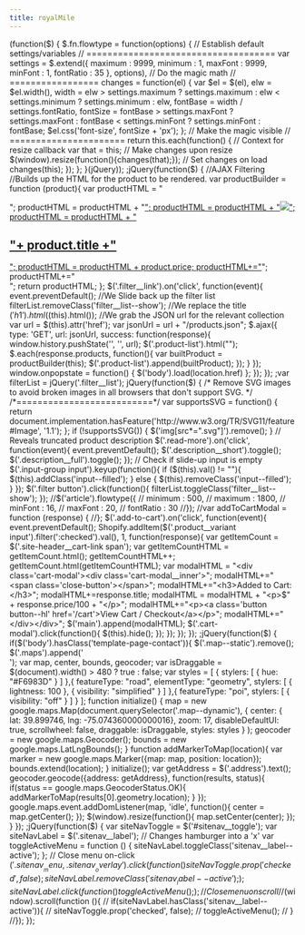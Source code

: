 ```yaml
---
title: royalMile
---
```

(function($) { $.fn.flowtype = function(options) { // Establish default settings/variables // ==================================== var settings = $.extend({ maximum   : 9999, minimum   : 1, maxFont   : 9999, minFont   : 1, fontRatio : 35 }, options), // Do the magic math // ================= changes = function(el) { var $el = $(el), elw = $el.width(), width = elw > settings.maximum ? settings.maximum : elw < settings.minimum ? settings.minimum : elw, fontBase = width / settings.fontRatio, fontSize = fontBase > settings.maxFont ? settings.maxFont : fontBase < settings.minFont ? settings.minFont : fontBase; $el.css('font-size', fontSize + 'px'); }; // Make the magic visible // ====================== return this.each(function() { // Context for resize callback var that = this; // Make changes upon resize $(window).resize(function(){changes(that);}); // Set changes on load changes(this); }); }; }(jQuery)); ;jQuery(function($) { //AJAX Filtering //Builds up the HTML for the product to be rendered. var productBuilder = function (product){ var productHTML = "<article>"; productHTML = productHTML + "<a href='/products/"+ product.handle +"'>"; productHTML = productHTML + "<img src='"+ product.images[0].src +"'/>"; productHTML = productHTML + "<h2>"+ product.title +"</h2>"; productHTML = productHTML + product.price; productHTML+="</a>"; productHTML+="</article>"; return productHTML; }; $('.filter__link').on('click', function(event){ event.preventDefault(); //We Slide back up the filter list filterList.removeClass('filter__list--show'); //We replace the title $('h1').html($(this).html()); //We grab the JSON url for the relevant collection var url = $(this).attr('href'); var jsonUrl = url + "/products.json"; $.ajax({ type: 'GET', url: jsonUrl, success: function(response){ window.history.pushState('', '', url); $('.product-list').html(""); $.each(response.products, function(){ var builtProduct = productBuilder(this); $('.product-list').append(builtProduct); }); } }); window.onpopstate = function() { $('body').load(location.href) }; }); }); ;var filterList = jQuery('.filter__list'); jQuery(function($) { /* Remove SVG images to avoid broken images in all browsers that don't support SVG. */ /*==========================*/ var supportsSVG = function() { return document.implementation.hasFeature('http://www.w3.org/TR/SVG11/feature#Image', '1.1'); };  if (!supportsSVG()) { $('img[src*=".svg"]').remove(); } // Reveals truncated product description $('.read-more').on('click', function(event){ event.preventDefault(); $('.description__short').toggle(); $('.description__full').toggle(); }); // Check if slide-up input is empty $('.input-group input').keyup(function(){ if ($(this).val() != ""){ $(this).addClass('input--filled'); } else { $(this).removeClass('input--filled'); } }); $('.filter button').click(function(){ filterList.toggleClass('filter__list--show'); }); //$('article').flowtype({ //  minimum   : 500, //  maximum   : 1800, //  minFont   : 16, //  maxFont   : 20, //  fontRatio : 30 //}); //var addToCartModal = function (response) { //}; $('.add-to-cart').on('click', function(event){ event.preventDefault(); Shopify.addItem($('.product__variant input').filter(':checked').val(), 1, function(response){ var getItemCount = $('.site-header__cart-link span'); var getItemCountHTML = getItemCount.html(); getItemCountHTML++; getItemCount.html(getItemCountHTML); var modalHTML = "<div class='cart-modal'><div class='cart-modal__inner'>"; modalHTML+="<span class='close-button'></span>"; modalHTML+="<h3>Added to Cart:</h3>"; modalHTML+=response.title; modalHTML = modalHTML + "<p>$" + response.price/100 + "</p>"; modalHTML+="<p><a class='button button--hl' href='/cart'>View Cart / Checkout</a></p>"; modalHTML+="</div></div>"; $('main').append(modalHTML); $('.cart-modal').click(function(){ $(this).hide(); }); }); }); }); ;jQuery(function($) { if($('body').hasClass('template-page-contact')){ $('.map--static').remove(); $('.maps').append('<div class="map--dynamic"></div>'); var map, center, bounds, geocoder; var isDraggable = $(document).width() > 480 ? true : false; var styles = [ { stylers: [ { hue: "#F6983D" } ] },{ featureType: "road", elementType: "geometry", stylers: [ { lightness: 100 }, { visibility: "simplified" } ] },{ featureType: "poi", stylers: [ { visibility: "off" } ] } ]; function initialize() { map = new google.maps.Map(document.querySelector('.map--dynamic'), { center: { lat: 39.899746, lng: -75.074360000000016}, zoom: 17, disableDefaultUI: true, scrollwheel: false, draggable: isDraggable, styles: styles } ); geocoder = new google.maps.Geocoder(); bounds = new google.maps.LatLngBounds(); } function addMarkerToMap(location){ var marker = new google.maps.Marker({map: map, position: location}); bounds.extend(location); } initialize(); var getAddress = $('.address').text(); geocoder.geocode({address: getAddress}, function(results, status){ if(status == google.maps.GeocoderStatus.OK){ addMarkerToMap(results[0].geometry.location); } }); google.maps.event.addDomListener(map, 'idle', function(){ center = map.getCenter(); }); $(window).resize(function(){ map.setCenter(center); }); } }); ;jQuery(function($) { var siteNavToggle = $('#sitenav__toggle'); var siteNavLabel = $('.sitenav__label'); // Changes hamburger into a 'x' var toggleActiveMenu = function () { siteNavLabel.toggleClass('sitenav__label--active'); }; // Close menu on-click $('.sitenav__menu, .sitenav__overlay').click(function(){ siteNavToggle.prop('checked', false); siteNavLabel.removeClass('sitenav__label--active'); }); siteNavLabel.click(function(){ toggleActiveMenu(); }); // Close menu on scroll //$(window).scroll(function (){ //  if(siteNavLabel.hasClass('sitenav__label--active')){ //    siteNavToggle.prop('checked', false); //    toggleActiveMenu(); //  } //}); });
